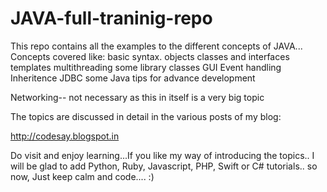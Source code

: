 JAVA-full-traninig-repo
=======================

This repo contains all the examples to the different concepts of JAVA...
Concepts covered like:
basic syntax.
objects
classes and interfaces
templates
multithreading
some library classes
GUI
Event handling
Inheritence
JDBC
some Java tips for advance development

Networking-- not necessary as this in itself is a very big topic

The topics are discussed in detail in the various posts of my blog:

http://codesay.blogspot.in

Do visit and enjoy learning...If you like my way of introducing the topics..
I will be glad to add Python, Ruby, Javascript, PHP, Swift or C# tutorials..
so now,
Just keep calm and code.... :)
